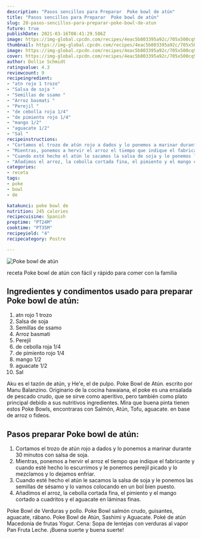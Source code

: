 ```yaml
---
description: "Pasos sencillos para Preparar  Poke bowl de atún"
title: "Pasos sencillos para Preparar  Poke bowl de atún"
slug: 20-pasos-sencillos-para-preparar-poke-bowl-de-atun
future: true
publishDate: 2021-03-16T08:41:29.586Z
image: https://img-global.cpcdn.com/recipes/4eac5b803395a92c/705x500cq90/poke-bowl-de-atun-foto-principal.jpg
thumbnail: https://img-global.cpcdn.com/recipes/4eac5b803395a92c/705x500cq90/poke-bowl-de-atun-foto-principal.jpg
image: https://img-global.cpcdn.com/recipes/4eac5b803395a92c/705x500cq90/poke-bowl-de-atun-foto-principal.jpg
cover: https://img-global.cpcdn.com/recipes/4eac5b803395a92c/705x500cq90/poke-bowl-de-atun-foto-principal.jpg
author: Dollie Schmidt
ratingvalue: 4.3
reviewcount: 9
recipeingredient:
- "atn rojo 1 trozo"
- "Salsa de soja "
- "Semillas de ssamo "
- "Arroz basmati "
- "Perejil "
- "de cebolla roja 1/4"
- "de pimiento rojo 1/4"
- "mango 1/2"
- "aguacate 1/2"
- "Sal "
recipeinstructions:
- "Cortamos el trozo de atún rojo a dados y lo ponemos a marinar durante 30 minutos con salsa de soja."
- "Mientras, ponemos a hervir el arroz el tiempo que indique el fabricante y cuando esté hecho lo escurrimos y le ponemos perejil picado y lo mezclamos y lo dejamos enfriar."
- "Cuando esté hecho el atún le sacamos la salsa de soja y le ponemos las semillas de sésamo y lo vamos colocando en un bol bien puesto."
- "Añadimos el arroz, la cebolla cortada fina, el pimiento y el mango cortado a cuadritos y el aguacate en láminas finas."
categories:
- receta
tags:
- poke
- bowl
- de

katakunci: poke bowl de 
nutrition: 245 calories
recipecuisine: Spanish
preptime: "PT24M"
cooktime: "PT35M"
recipeyield: "4"
recipecategory: Postre

---
```



![Poke bowl de atún](https://img-global.cpcdn.com/recipes/4eac5b803395a92c/705x500cq90/poke-bowl-de-atun-foto-principal.jpg)

receta Poke bowl de atún con fácil y rápido para comer con la familia

<!--inarticleads1-->

## Ingredientes y condimentos usado para preparar Poke bowl de atún:

1. atn rojo 1 trozo
1. Salsa de soja 
1. Semillas de ssamo 
1. Arroz basmati 
1. Perejil 
1. de cebolla roja 1/4
1. de pimiento rojo 1/4
1. mango 1/2
1. aguacate 1/2
1. Sal 

Aku es el tazón de atún, y He&#39;e, el de pulpo. Poke Bowl de Atún. escrito por Manu Balanzino. Originario de la cocina hawaiana, el poke es una ensalada de pescado crudo, que se sirve como aperitivo, pero también como plato principal debido a sus nutritivos ingredientes. Mira que buena pinta tienen estos Poke Bowls, encontraras con Salmón, Atún, Tofu, aguacate. en base de arroz o fideos. 

<!--inarticleads2-->

## Pasos preparar Poke bowl de atún:

1. Cortamos el trozo de atún rojo a dados y lo ponemos a marinar durante 30 minutos con salsa de soja.
1. Mientras, ponemos a hervir el arroz el tiempo que indique el fabricante y cuando esté hecho lo escurrimos y le ponemos perejil picado y lo mezclamos y lo dejamos enfriar.
1. Cuando esté hecho el atún le sacamos la salsa de soja y le ponemos las semillas de sésamo y lo vamos colocando en un bol bien puesto.
1. Añadimos el arroz, la cebolla cortada fina, el pimiento y el mango cortado a cuadritos y el aguacate en láminas finas.


Poke Bowl de Verduras y pollo. Poke Bowl salmón crudo, guisantes, aguacate, rábano. Poke Bowl de Atún, Sashimi y Aguacate. Poké de atún Macedonia de frutas Yogur. Cena: Sopa de lentejas con verduras al vapor Pan Fruta Leche. 
¡Buena suerte y buena suerte!

